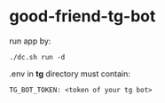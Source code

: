 # good-friend-tg-bot

run app by:

`./dc.sh run -d`

.env in **tg** directory must contain:

`TG_BOT_TOKEN: <token of your tg bot>
`